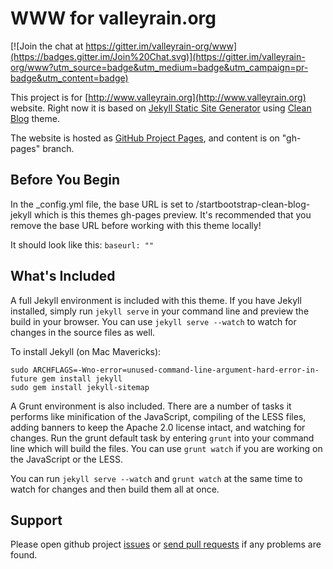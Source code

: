 # WWW for valleyrain.org

[![Join the chat at https://gitter.im/valleyrain-org/www](https://badges.gitter.im/Join%20Chat.svg)](https://gitter.im/valleyrain-org/www?utm_source=badge&utm_medium=badge&utm_campaign=pr-badge&utm_content=badge)

This project is for [http://www.valleyrain.org](http://www.valleyrain.org) website. Right now it is based on [Jekyll Static Site Generator](http://jekyllrb.com/) using [Clean Blog](http://startbootstrap.com/template-overviews/clean-blog/) theme.

The website is hosted as [GitHub Project Pages](https://pages.github.com), and content is on "gh-pages" branch.

## Before You Begin

In the _config.yml file, the base URL is set to /startbootstrap-clean-blog-jekyll which is this themes gh-pages preview. It's recommended that you remove the base URL before working with this theme locally!

It should look like this:
`baseurl: ""`

## What's Included

A full Jekyll environment is included with this theme. If you have Jekyll installed, simply run `jekyll serve` in your command line and preview the build in your browser. You can use `jekyll serve --watch` to watch for changes in the source files as well.

To install Jekyll (on Mac Mavericks):
```
sudo ARCHFLAGS=-Wno-error=unused-command-line-argument-hard-error-in-future gem install jekyll
sudo gem install jekyll-sitemap
```

A Grunt environment is also included. There are a number of tasks it performs like minification of the JavaScript, compiling of the LESS files, adding banners to keep the Apache 2.0 license intact, and watching for changes. Run the grunt default task by entering `grunt` into your command line which will build the files. You can use `grunt watch` if you are working on the JavaScript or the LESS.

You can run `jekyll serve --watch` and `grunt watch` at the same time to watch for changes and then build them all at once.

## Support

Please open github project [issues](https://github.com/valleyrain-org/www/issues/new) or [send pull requests](https://help.github.com/articles/using-pull-requests/) if any problems are found.

